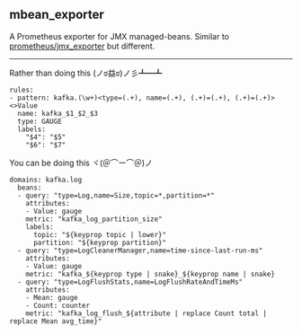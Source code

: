 mbean_exporter
--------------

A Prometheus exporter for JMX managed-beans. Similar to [prometheus/jmx_exporter](https://github.com/prometheus/jmx_exporter) but different.

---

Rather than doing this (ノಠ益ಠ)ノ彡┻━┻

```
rules:
- pattern: kafka.(\w+)<type=(.+), name=(.+), (.+)=(.+), (.+)=(.+)><>Value
  name: kafka_$1_$2_$3
  type: GAUGE
  labels:
    "$4": "$5"
    "$6": "$7"
```

You can be doing this ヾ(＠⌒ー⌒＠)ノ

```
domains: kafka.log
  beans:
  - query: "type=Log,name=Size,topic=*,partition=*"
    attributes:
    - Value: gauge
    metric: "kafka_log_partition_size"
    labels:
      topic: "${keyprop topic | lower}"
      partition: "${keyprop partition}"
  - query: "type=LogCleanerManager,name=time-since-last-run-ms"
    attributes:
    - Value: gauge
    metric: "kafka_${keyprop type | snake}_${keyprop name | snake}
  - query: "type=LogFlushStats,name=LogFlushRateAndTimeMs"
    attributes:
    - Mean: gauge
    - Count: counter
    metric: "kafka_log_flush_${attribute | replace Count total | replace Mean avg_time}"
```
